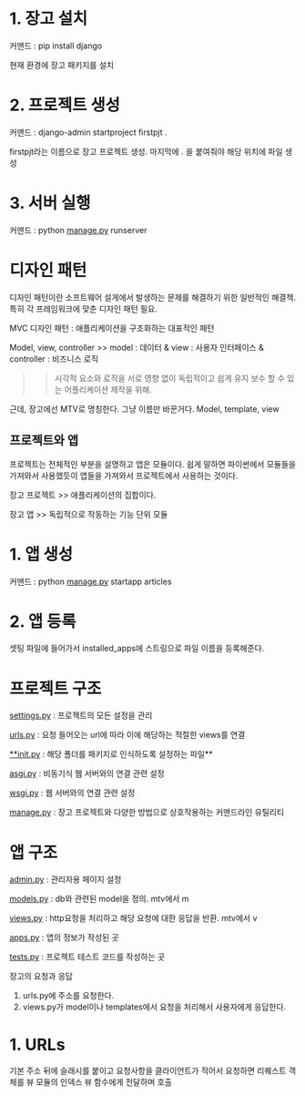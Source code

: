 # 1. 장고 설치

커맨드 :  pip install django

현재 환경에 장고 패키지를 설치

# 2. 프로젝트 생성

커맨드 : django-admin startproject firstpjt .

firstpjt라는 이름으로 장고 프로젝트 생성. 마지막에 . 을 붙여줘야 해당 위치에 파일 생성

# 3. 서버 실행

커맨드 : python [manage.py](http://manage.py) runserver

# 디자인 패턴

디자인 패턴이란 소프트웨어 설게에서 발생하는 문제를 해결하기 위한 일반적인 해결책. 특히 각 프레임워크에 맞춘 디자인 패턴 필요. 

MVC 디자인 패턴 : 애플리케이션을 구조화하는 대표적인 패턴

Model, view, controller >> model : 데이터 & view : 사용자 인터페이스 & controller : 비즈니스 로직

>> 시각적 요소와 로직을 서로 영향 없이 독립적이고 쉽게 유지 보수 할 수 있는 어플리케이션 제작을 위해.

근데, 장고에선 MTV로 명칭한다. 그냥 이름만 바꾼거다. Model, template, view

## 프로젝트와 앱

프로젝트는 전체적인 부분을 설명하고 앱은 모듈이다. 쉽게 말하면 파이썬에서 모듈들을 가져와서 사용했듯이 앱들을 가져와서 프로젝트에서 사용하는 것이다.

장고 프로젝트 >> 애플리케이션의 집합이다.

장고 앱 >> 독립적으로 작동하는 기능 단위 모듈

# 1. 앱 생성

커맨드 : python [manage.py](http://manage.py) startapp articles

# 2. 앱 등록

셋팅 파일에 들어가서 installed_apps에 스트링으로 파일 이름을 등록해준다.

# 프로젝트 구조

[settings.py](http://settings.py) : 프로젝트의 모든 설정을 관리

[urls.py](http://urls.py) : 요청 들어오는 url에 따라 이에 해당하는 적절한  views를 연결

[**init.py](http://init.py) : 해당 폴더를 패키지로 인식하도록 설정하는 파일**

[asgi.py](http://asgi.py) : 비동기식 웹 서버와의 연결 관련 설정

[wsgi.py](http://wsgi.py) : 웹 서버와의 연결 관련 설정

[manage.py](http://manage.py) : 장고 프로젝트와 다양한 방법으로 상호작용하는 커맨드라인 유틸리티

# 앱 구조

[admin.py](http://admin.py) :  관리자용 페이지 설정

[models.py](http://models.py) : db와 관련된 model을 정의. mtv에서 m

[views.py](http://views.py) : http요청을 처리하고 해당 요청에 대한 응답을 반환. mtv에서 v

[apps.py](http://apps.py) : 앱의 정보가 작성된 곳

[tests.py](http://tests.py) : 프로젝트 테스트 코드를 작성하는 곳

장고의 요청과 응답

1. urls.py에 주소를 요청한다. 
2. views.py가 model이나 templates에서 요청을 처리해서 사용자에게 응답한다.

# 1. URLs

기본 주소 뒤에 슬래시를 붙이고 요청사항을 클라이언트가 적어서 요청하면 리퀘스트 객체를 뷰 모듈의 인덱스 뷰 함수에게 전달하며 호출